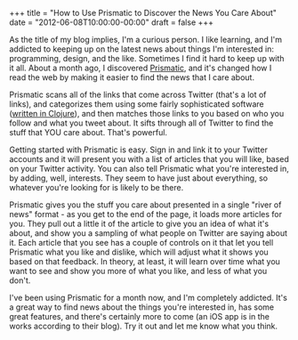 +++
title = "How to Use Prismatic to Discover the News You Care About"
date = "2012-06-08T10:00:00-00:00"
draft = false
+++

As the title of my blog implies, I'm a curious person. I like learning,
and I'm addicted to keeping up on the latest news about things I'm
interested in: programming, design, and the like. Sometimes I find it
hard to keep up with it all. About a month ago, I discovered
[Prismatic](http://getprismatic.com), and it's changed how I read the
web by making it easier to find the news that I care about.

Prismatic scans all of the links that come across Twitter (that's a lot
of links), and categorizes them using some fairly sophisticated software
([written in
Clojure](http://blog.getprismatic.com/blog/2012/4/5/software-engineering-at-prismatic.html)),
and then matches those links to you based on who you follow and what you
tweet about. It sifts through all of Twitter to find the stuff that YOU
care about. That's powerful.

Getting started with Prismatic is easy. Sign in and link it to your
Twitter accounts and it will present you with a list of articles that
you will like, based on your Twitter activity. You can also tell
Prismatic what you're interested in, by adding, well, interests. They
seem to have just about everything, so whatever you're looking for is
likely to be there.

Prismatic gives you the stuff you care about presented in a single
"river of news" format - as you get to the end of the page, it loads
more articles for you. They pull out a little it of the article to give
you an idea of what it's about, and show you a sampling of what people
on Twitter are saying about it. Each article that you see has a couple
of controls on it that let you tell Prismatic what you like and dislike,
which will adjust what it shows you based on that feedback. In theory,
at least, it will learn over time what you want to see and show you more
of what you like, and less of what you don't.

I've been using Prismatic for a month now, and I'm completely addicted.
It's a great way to find news about the things you're interested in, has
some great features, and there's certainly more to come (an iOS app is
in the works according to their blog). Try it out and let me know what
you think.

